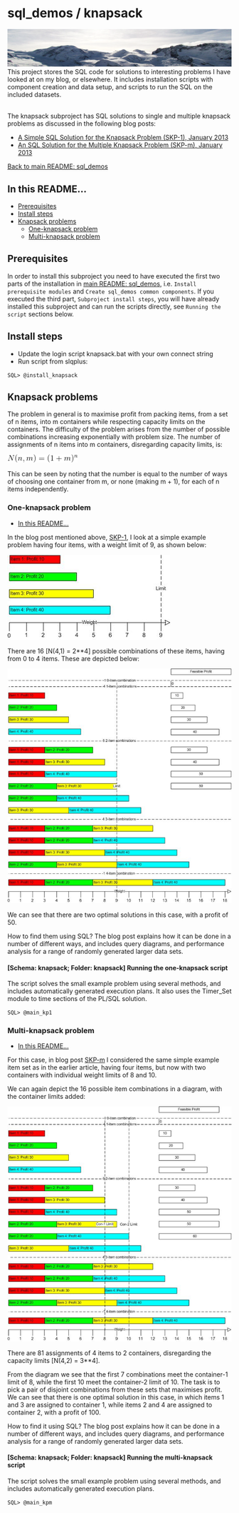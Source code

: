 # sql_demos / knapsack
<img src="../mountains.png">
This project stores the SQL code for solutions to interesting problems I have looked at on my blog, or elsewhere. It includes installation scripts with component creation and data setup, and scripts to run the SQL on the included datasets.
<br><br>

The knapsack subproject has SQL solutions to single and multiple knapsack problems as discussed in the following blog posts:
<br>

- [A Simple SQL Solution for the Knapsack Problem (SKP-1), January 2013](http://aprogrammerwrites.eu/?p=560)
- [An SQL Solution for the Multiple Knapsack Problem (SKP-m), January 2013](http://aprogrammerwrites.eu/?p=635)

[Back to main README: sql_demos](../README.md)
## In this README...
- [Prerequisites](https://github.com/BrenPatF/Sandbox/blob/master/knapsack/README.md#prerequisites)
- [Install steps](https://github.com/BrenPatF/Sandbox/blob/master/knapsack/README.md#install-steps)
- [Knapsack problems](https://github.com/BrenPatF/Sandbox/blob/master/knapsack/README.md#knapsack-problems)
	- [One-knapsack problem](https://github.com/BrenPatF/Sandbox/blob/master/knapsack/README.md#one-knapsack-problem)
	- [Multi-knapsack problem](https://github.com/BrenPatF/Sandbox/blob/master/knapsack/README.md#multi-knapsack-problem)

## Prerequisites
In order to install this subproject you need to have executed the first two parts of the installation in [main README: sql_demos](../README.md), i.e. `Install prerequisite modules` and `Create sql_demos common components`. If you executed the third part, `Subproject install steps`, you will have already installed this subproject and can run the scripts directly, see `Running the script` sections below.

## Install steps
- Update the login script knapsack.bat with your own connect string
- Run script from slqplus:
```
SQL> @install_knapsack
```
## Knapsack problems
The problem in general is to maximise profit from packing items, from a set of n items, into m containers while respecting capacity limits on the containers. The difficulty of the problem arises from the number of possible combinations increasing exponentially with problem size. The number of assignments of n items into m containers, disregarding capacity limits, is:

<img src="CodeCogsEqn_pack_3.png">

This can be seen by noting that the number is equal to the number of ways of choosing one container from m, or none (making m + 1), for each of n items independently.

### One-knapsack problem
- [In this README...](https://github.com/BrenPatF/Sandbox/blob/master/knapsack/README.md#in-this-readme)

In the blog post mentioned above, [SKP-1](http://aprogrammerwrites.eu/?p=560), I look at a simple example problem having four items, with a weight limit of 9, as shown below:

<img src="Packing, v1.3 - Items.jpg">

There are 16 [N(4,1) = 2**4] possible combinations of these items, having from 0 to 4 items. These are depicted below:

<img src="Packing, v1.3 - Combis.jpg">

We can see that there are two optimal solutions in this case, with a profit of 50.

How to find them using SQL? The blog post explains how it can be done in a number of different ways, and includes query diagrams, and performance analysis for a range of randomly generated larger data sets.

#### [Schema: knapsack; Folder: knapsack] Running the one-knapsack script
The script solves the small example problem using several methods, and includes automatically generated execution plans. It also uses the Timer_Set module to time sections of the PL/SQL solution.
```
SQL> @main_kp1
```
### Multi-knapsack problem
- [In this README...](https://github.com/BrenPatF/Sandbox/blob/master/knapsack/README.md#in-this-readme)

For this case, in blog post [SKP-m](http://aprogrammerwrites.eu/?p=635) I considered the same simple example item set as in the earlier article, having four items, but now with two containers with individual weight limits of 8 and 10.

We can again depict the 16 possible item combinations in a diagram, with the container limits added:

<img src="Multi, v1.1 - Combis.jpg">

There are 81 assignments of 4 items to 2 containers, disregarding the capacity limits [N(4,2) = 3**4].

From the diagram we see that the first 7 combinations meet the container-1 limit of 8, while the first 10 meet the container-2 limit of 10. The task is to pick a pair of disjoint combinations from these sets that maximises profit. We can see that there is one optimal solution in this case, in which items 1 and 3 are assigned to container 1, while items 2 and 4 are assigned to container 2, with a profit of 100.

How to find it using SQL? The blog post explains how it can be done in a number of different ways, and includes query diagrams, and performance analysis for a range of randomly generated larger data sets.

#### [Schema: knapsack; Folder: knapsack] Running the multi-knapsack script
The script solves the small example problem using several methods, and includes automatically generated execution plans.
```
SQL> @main_kpm
```
